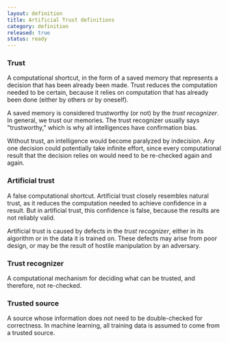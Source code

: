 ```yaml
---
layout: definition
title: Artificial Trust definitions
category: definition
released: true
status: ready
---
```


### Trust
A computational shortcut, in the form of a saved memory that
represents a decision that has been already been made. Trust reduces
the computation needed to be certain, because it relies on computation
that has already been done (either by others or by oneself).

A saved memory is considered trustworthy (or not) by the *trust
recognizer*.  In general, we trust our memories. The trust recognizer
usually says "trustworthy," which is why all intelligences have
confirmation bias.

Without trust, an intelligence would become paralyzed by indecision.
Any one decision could potentially take infinite effort, since every
computational result that the decision relies on would need to be
re-checked again and again.

### Artificial trust
A false computational shortcut. Artificial trust closely resembles
natural trust, as it reduces the computation needed to achieve
confidence in a result. But in artificial trust, this confidence is
false, because the results are not reliably valid.

Artificial trust is caused by defects in the *trust recognizer*,
either in its algorithm or in the data it is trained on.  These
defects may arise from poor design, or may be the result of hostile
manipulation by an adversary.

### Trust recognizer
A computational mechanism for deciding what can be trusted, and
therefore, not re-checked.

### Trusted source
A source whose information does not need to be double-checked for correctness.
In machine learning, all training data is assumed to come from a trusted source.

